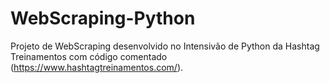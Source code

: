 # WebScraping-Python
Projeto de WebScraping desenvolvido no Intensivão de Python da Hashtag Treinamentos com código comentado (https://www.hashtagtreinamentos.com/).
